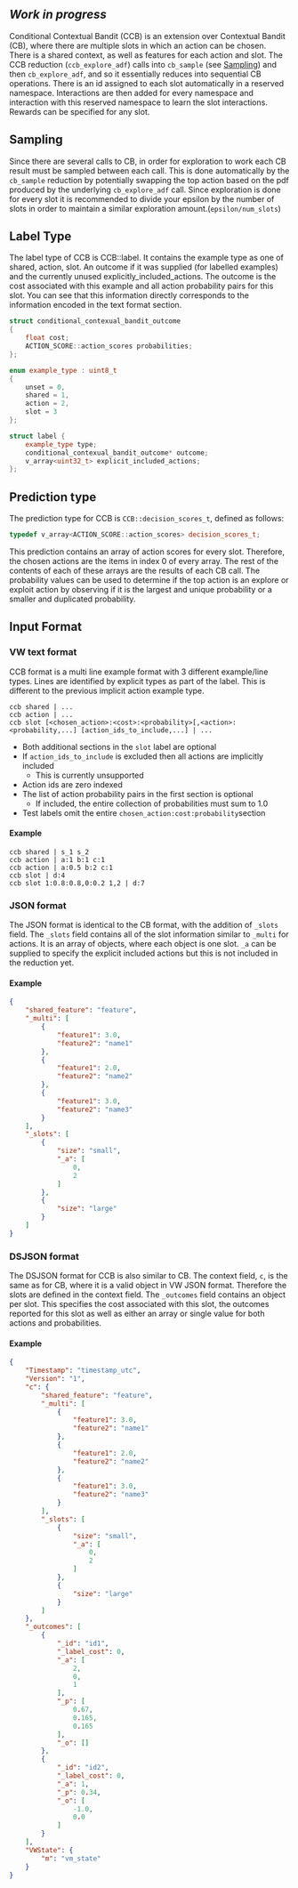 ## _Work in progress_

Conditional Contextual Bandit (CCB) is an extension over Contextual Bandit (CB), where there are multiple slots in which an action can be chosen. There is a shared context, as well as features for each action and slot. The CCB reduction (`ccb_explore_adf`) calls into `cb_sample` (see [Sampling](https://github.com/VowpalWabbit/vowpal_wabbit/wiki/Conditional-Contextual-Bandit#sampling)) and then `cb_explore_adf`, and so it essentially reduces into sequential CB operations. There is an id assigned to each slot automatically in a reserved namespace. Interactions are then added for every namespace and interaction with this reserved namespace to learn the slot interactions. Rewards can be specified for any slot.

## Sampling
Since there are several calls to CB, in order for exploration to work each CB result must be sampled between each call. This is done automatically by the `cb_sample` reduction by potentially swapping the top action based on the pdf produced by the underlying `cb_explore_adf` call. Since exploration is done for every slot it is recommended to divide your epsilon by the number of slots in order to maintain a similar exploration amount.(`epsilon/num_slots`)

## Label Type
The label type of CCB is CCB::label. It contains the example type as one of shared, action, slot. An outcome if it was supplied (for labelled examples) and the currently unused explicitly_included_actions. The outcome is the cost associated with this example and all action probability pairs for this slot. You can see that this information directly corresponds to the information encoded in the text format section.

```C++
struct conditional_contexual_bandit_outcome
{
    float cost;
    ACTION_SCORE::action_scores probabilities;
};

enum example_type : uint8_t
{
    unset = 0,
    shared = 1,
    action = 2,
    slot = 3
};

struct label {
    example_type type;
    conditional_contexual_bandit_outcome* outcome;
    v_array<uint32_t> explicit_included_actions;
};
```

## Prediction type
The prediction type for CCB is `CCB::decision_scores_t`, defined as follows:
```C++
typedef v_array<ACTION_SCORE::action_scores> decision_scores_t;
```

This prediction contains an array of action scores for every slot. Therefore, the chosen actions are the items in index 0 of every array. The rest of the contents of each of these arrays are the results of each CB call. The probability values can be used to determine if the top action is an explore or exploit action by observing if it is the largest and unique probability or a smaller and duplicated probability.

## Input Format
### VW text format
CCB format is a multi line example format with 3 different example/line types. Lines are identified by explicit types as part of the label. This is different to the previous implicit action example type.
```
ccb shared | ...
ccb action | ...
ccb slot [<chosen_action>:<cost>:<probability>[,<action>:<probability,...] [action_ids_to_include,...] | ...
```
- Both additional sections in the `slot` label are optional
- If `action_ids_to_include` is excluded then all actions are implicitly included
  - This is currently unsupported
- Action ids are zero indexed
- The list of action probability pairs in the first section is optional
  - If included, the entire collection of probabilities must sum to 1.0
- Test labels omit the entire `chosen_action:cost:probability`section

#### Example
```
ccb shared | s_1 s_2
ccb action | a:1 b:1 c:1
ccb action | a:0.5 b:2 c:1
ccb slot | d:4
ccb slot 1:0.8:0.8,0:0.2 1,2 | d:7
```
### JSON format
The JSON format is identical to the CB format, with the addition of `_slots` field. The `_slots` field contains all of the slot information similar to `_multi` for actions. It is an array of objects, where each object is one slot. `_a` can be supplied to specify the explicit included actions but this is not included in the reduction yet.

#### Example
```json
{
    "shared_feature": "feature",
    "_multi": [
        {
            "feature1": 3.0,
            "feature2": "name1"
        },
        {
            "feature1": 2.0,
            "feature2": "name2"
        },
        {
            "feature1": 3.0,
            "feature2": "name3"
        }
    ],
    "_slots": [
        {
            "size": "small",
            "_a": [
                0,
                2
            ]
        },
        {
            "size": "large"
        }
    ]
}
```
### DSJSON format
The DSJSON format for CCB is also similar to CB. The context field, `c`, is the same as for CB, where it is a valid object in VW JSON format. Therefore the slots are defined in the context field. The `_outcomes` field contains an object per slot. This specifies the cost associated with this slot, the outcomes reported for this slot as well as either an array or single value for both actions and probabilities.
#### Example
```json
{
    "Timestamp": "timestamp_utc",
    "Version": "1",
    "c": {
        "shared_feature": "feature",
        "_multi": [
            {
                "feature1": 3.0,
                "feature2": "name1"
            },
            {
                "feature1": 2.0,
                "feature2": "name2"
            },
            {
                "feature1": 3.0,
                "feature2": "name3"
            }
        ],
        "_slots": [
            {
                "size": "small",
                "_a": [
                    0,
                    2
                ]
            },
            {
                "size": "large"
            }
        ]
    },
    "_outcomes": [
        {
            "_id": "id1",
            "_label_cost": 0,
            "_a": [
                2,
                0,
                1
            ],
            "_p": [
                0.67,
                0.165,
                0.165
            ],
            "_o": []
        },
        {
            "_id": "id2",
            "_label_cost": 0,
            "_a": 1,
            "_p": 0.34,
            "_o": [
                -1.0,
                0.0
            ]
        }
    ],
    "VWState": {
        "m": "vm_state"
    }
}
```